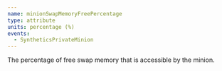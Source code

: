 ```yaml
---
name: minionSwapMemoryFreePercentage
type: attribute
units: percentage (%)
events:
  - SyntheticsPrivateMinion
---
```


The percentage of free swap memory that is accessible by the minion.